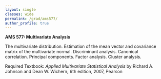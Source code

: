 ```yaml
---
layout: single
classes: wide
permalink: /grad/ams577/
author_profile: true
---
```


**AMS 577: Multivariate Analysis**

The multivariate distribution. Estimation of the mean vector and covariance matrix of the multivariate normal. Discriminant analysis. Canonical correlation. Principal components. Factor analysis. Cluster analysis.


Required Textbook: *Applied Multivariate Statistical Analysis* by Richard A. Johnson and Dean W. Wichern, 6th edition, 2007, Pearson
<!---
Supplementary Textbooks:
1. *A Probability Path* by Sidney I. Resnick, 2005, Birkhäuser
2. *Probability: Theory and Examples* by Rick Durrett, 5th edition, 2019, Cambridge University Press
3. *Probability and Measure* by Patrick Billingsley, 3rd edition, 1995, Wiley
4. *A Course in Probability Theory* by Kai Lai Chung, 3rd edition, 2000, Academic Press
-->
